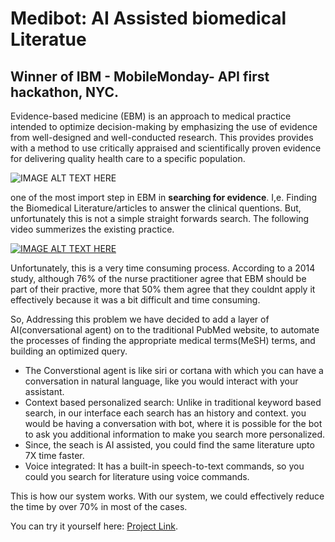 # Medibot: AI Assisted biomedical Literatue
## Winner of IBM - MobileMonday- API first hackathon, NYC.
Evidence-based medicine (EBM) is an approach to medical practice intended to optimize decision-making by emphasizing the use of evidence from well-designed and well-conducted research. This provides provides with a method to use critically appraised and scientifically proven evidence for delivering quality health care to a specific population.

![IMAGE ALT TEXT HERE](http://www.orthoguidelines.org/vault/2563/web/img_29548-AE707DFD-0D2A-5453-64879C2C9D80384E.png)

one of the most import step in EBM in **searching for evidence**. I,e. Finding the Biomedical Literature/articles to answer the clinical quentions. But, unfortunately this is not a simple straight forwards search. The following video summerizes the existing practice.

[![IMAGE ALT TEXT HERE](https://img.youtube.com/vi/_pVxRw-y8-M/hqdefault.jpg)](https://youtu.be/_pVxRw-y8-M?t=87)

Unfortunately, this is a very time consuming process. According to a 2014 study, although 76% of the nurse practitioner agree that EBM should be part of their practive, more that 50% them agree that they couldnt apply it effectively because it was a bit difficult and time consuming. 

So, Addressing this problem we have decided to add a layer of AI(conversational agent) on to the traditional PubMed website, to automate the processes of finding the appropriate medical terms(MeSH) terms, and building an optimized query.

* The Converstional agent is like siri or cortana with which you can have a conversation in natural language, like you would interact with your assistant.
* Context based personalized search: Unlike in traditional keyword based search, in our interface each search has an history and context. you would be having a conversation with bot, where it is possible for the bot to ask you additional information to make you search more personalized. 
* Since, the seach is AI assisted, you could find the same literature upto 7X time faster.
* Voice integrated: It has a built-in speech-to-text commands, so you could you search for literature using voice commands.

This is how our system works. With our system, we could effectively reduce the time by over 70% in most of the cases. 




You can try it yourself here: [Project Link](http://akshaykumarvikram.github.io/medibot).


